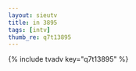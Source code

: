 ```yaml
--- 
layout: sieutv
title: in 3895
tags: [intv]
thumb_re: q7t13895
---
```

{% include tvadv key="q7t13895" %} 
